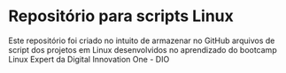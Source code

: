 # Repositório para scripts Linux
Este repositório foi criado no intuito de armazenar no GitHub arquivos de script dos projetos em Linux desenvolvidos no aprendizado do bootcamp Linux Expert da Digital Innovation One - DIO
